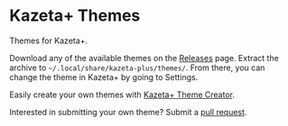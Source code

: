 # Kazeta+ Themes
Themes for Kazeta+.

Download any of the available themes on the [Releases](https://github.com/the-outcaster/kazeta-plus-themes/releases) page. Extract the archive to `~/.local/share/kazeta-plus/themes/`. From there, you can change the theme in Kazeta+ by going to Settings.

Easily create your own themes with [Kazeta+ Theme Creator](https://github.com/the-outcaster/kazeta-plus-theme-creator).

Interested in submitting your own theme? Submit a [pull request](https://github.com/the-outcaster/kazeta-plus-themes/pulls).
